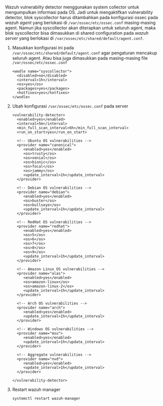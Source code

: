 Wazuh vulnerabilty detector menggunakan system collector untuk mengumpulkan informasi pada OS. Jadi untuk mengaktifkan vulnerability detector, blok syscollector harus ditambahkan pada konfigurasi ossec pada *wazuh agent* yang berlokasi di `/var/ossec/etc/ossec.conf` masing-masing agent. Namun jika syscollector akan diterapkan untuk seluruh agent, maka blok syscollector bisa dimasukkan di shared configuration pada *wazuh server* yang berlokasi di `/var/ossec/etc/shared/default/agent.conf`.

1. Masukkan konfigurasi ini pada ```/var/ossec/etc/shared/default/agent.conf``` agar pengaturan mencakup seluruh agent. Atau bisa juga dimasukkan pada masing-masing file ```/var/ossec/etc/ossec.conf```
   ```
   <wodle name="syscollector">
     <disabled>no</disabled>
     <interval>1h</interval>
     <os>yes</os>
     <packages>yes</packages>
     <hotfixes>yes</hotfixes>
   </wodle>

   ```
2. Ubah konfigurasi ```/var/ossec/etc/ossec.conf``` pada server
   ```
   <vulnerability-detector>
     <enabled>yes</enabled>
     <interval>5m</interval>
     <min_full_scan_interval>6h</min_full_scan_interval>
     <run_on_start>yes</run_on_start>

     <!-- Ubuntu OS vulnerabilities -->
     <provider name="canonical">
        <enabled>yes</enabled>
        <os>trusty</os>
        <os>xenial</os>
        <os>bionic</os>
        <os>focal</os>
        <os>jammy</os>
        <update_interval>1h</update_interval>
     </provider>

     <!-- Debian OS vulnerabilities -->
     <provider name="debian">
        <enabled>yes</enabled>
        <os>buster</os>
        <os>bullseye</os>
        <update_interval>1h</update_interval>
     </provider>

     <!-- RedHat OS vulnerabilities -->
     <provider name="redhat">
        <enabled>yes</enabled>
        <os>5</os>
        <os>6</os>
        <os>7</os>
        <os>8</os>
        <os>9</os>
        <update_interval>1h</update_interval>
     </provider>

     <!-- Amazon Linux OS vulnerabilities -->
     <provider name="alas">
        <enabled>yes</enabled>
        <os>amazon-linux</os>
        <os>amazon-linux-2</os>
        <update_interval>1h</update_interval>
     </provider>

     <!-- Arch OS vulnerabilities -->
     <provider name="arch">
        <enabled>yes</enabled>
        <update_interval>1h</update_interval>
     </provider>

     <!-- Windows OS vulnerabilities -->
     <provider name="msu">
        <enabled>yes</enabled>
        <update_interval>1h</update_interval>
     </provider>

     <!-- Aggregate vulnerabilities -->
     <provider name="nvd">
        <enabled>yes</enabled>
        <update_interval>1h</update_interval>
     </provider>

   </vulnerability-detector>
   ```
3. Restart wazuh manager
   ```
   systemctl restart wazuh-manager
   ```
   
